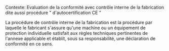Contexte: Evaluation de la conformité avec contrôle interne de la fabrication dite aussi procédure " d'autocertification CE ”

La procédure de contrôle interne de la fabrication est la procédure par laquelle le fabricant s'assure qu'une machine ou un équipement de protection individuelle satisfait aux règles techniques pertinentes de l'annexe applicable et établit, sous sa responsabilité, une déclaration de conformité en ce sens.